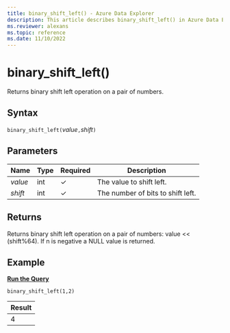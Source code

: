 ```yaml
---
title: binary_shift_left() - Azure Data Explorer
description: This article describes binary_shift_left() in Azure Data Explorer.
ms.reviewer: alexans
ms.topic: reference
ms.date: 11/10/2022
---
```

# binary_shift_left()

Returns binary shift left operation on a pair of numbers.

## Syntax

`binary_shift_left(`*value*`,`*shift*`)`

## Parameters

| Name | Type | Required | Description |
|--|--|--|--|
| *value* | int | &check; | The value to shift left. |
| *shift* | int | &check; | The number of bits to shift left. |

## Returns

Returns binary shift left operation on a pair of numbers: value << (shift%64).
If n is negative a NULL value is returned.

## Example

[**Run the Query**](https://dataexplorer.azure.com/clusters/help/databases/Samples?query=H4sIAAAAAAAAAysoyswr0UjKzEssqowvzshMK4nPSU0r0TDUMdLUBADck7ZgHQAAAA==)

```kusto
binary_shift_left(1,2)
```

|Result|
|------|
|4 |
